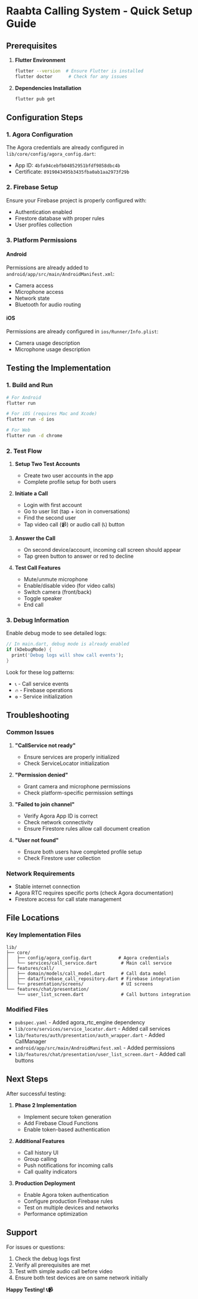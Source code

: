 # Raabta Calling System - Quick Setup Guide

## Prerequisites

1. **Flutter Environment**
   ```bash
   flutter --version  # Ensure Flutter is installed
   flutter doctor      # Check for any issues
   ```

2. **Dependencies Installation**
   ```bash
   flutter pub get
   ```

## Configuration Steps

### 1. Agora Configuration
The Agora credentials are already configured in `lib/core/config/agora_config.dart`:
- App ID: `4bfa94cebfb04852951bfdf9858dbc4b`
- Certificate: `8919043495b3435fba0ab1aa2973f29b`

### 2. Firebase Setup
Ensure your Firebase project is properly configured with:
- Authentication enabled
- Firestore database with proper rules
- User profiles collection

### 3. Platform Permissions

#### Android
Permissions are already added to `android/app/src/main/AndroidManifest.xml`:
- Camera access
- Microphone access
- Network state
- Bluetooth for audio routing

#### iOS
Permissions are already configured in `ios/Runner/Info.plist`:
- Camera usage description
- Microphone usage description

## Testing the Implementation

### 1. Build and Run
```bash
# For Android
flutter run

# For iOS (requires Mac and Xcode)
flutter run -d ios

# For Web
flutter run -d chrome
```

### 2. Test Flow

1. **Setup Two Test Accounts**
   - Create two user accounts in the app
   - Complete profile setup for both users

2. **Initiate a Call**
   - Login with first account
   - Go to user list (tap + icon in conversations)
   - Find the second user
   - Tap video call (📹) or audio call (📞) button

3. **Answer the Call**
   - On second device/account, incoming call screen should appear
   - Tap green button to answer or red to decline

4. **Test Call Features**
   - Mute/unmute microphone
   - Enable/disable video (for video calls)
   - Switch camera (front/back)
   - Toggle speaker
   - End call

### 3. Debug Information

Enable debug mode to see detailed logs:
```dart
// In main.dart, debug mode is already enabled
if (kDebugMode) {
  print('Debug logs will show call events');
}
```

Look for these log patterns:
- `📞` - Call service events
- `🔥` - Firebase operations
- `⚙️` - Service initialization

## Troubleshooting

### Common Issues

1. **"CallService not ready"**
   - Ensure services are properly initialized
   - Check ServiceLocator initialization

2. **"Permission denied"**
   - Grant camera and microphone permissions
   - Check platform-specific permission settings

3. **"Failed to join channel"**
   - Verify Agora App ID is correct
   - Check network connectivity
   - Ensure Firestore rules allow call document creation

4. **"User not found"**
   - Ensure both users have completed profile setup
   - Check Firestore user collection

### Network Requirements
- Stable internet connection
- Agora RTC requires specific ports (check Agora documentation)
- Firestore access for call state management

## File Locations

### Key Implementation Files
```
lib/
├── core/
│   ├── config/agora_config.dart          # Agora credentials
│   └── services/call_service.dart         # Main call service
├── features/call/
│   ├── domain/models/call_model.dart      # Call data model
│   ├── data/firebase_call_repository.dart # Firebase integration
│   └── presentation/screens/              # UI screens
└── features/chat/presentation/
    └── user_list_screen.dart              # Call buttons integration
```

### Modified Files
- `pubspec.yaml` - Added agora_rtc_engine dependency
- `lib/core/services/service_locator.dart` - Added call services
- `lib/features/auth/presentation/auth_wrapper.dart` - Added CallManager
- `android/app/src/main/AndroidManifest.xml` - Added permissions
- `lib/features/chat/presentation/user_list_screen.dart` - Added call buttons

## Next Steps

After successful testing:

1. **Phase 2 Implementation**
   - Implement secure token generation
   - Add Firebase Cloud Functions
   - Enable token-based authentication

2. **Additional Features**
   - Call history UI
   - Group calling
   - Push notifications for incoming calls
   - Call quality indicators

3. **Production Deployment**
   - Enable Agora token authentication
   - Configure production Firebase rules
   - Test on multiple devices and networks
   - Performance optimization

## Support

For issues or questions:
1. Check the debug logs first
2. Verify all prerequisites are met
3. Test with simple audio call before video
4. Ensure both test devices are on same network initially

**Happy Testing! 📞📹**